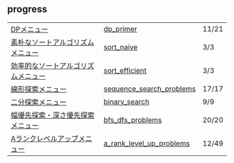 ## progress
|  |  |  |
| -- | -- | -- |
| [DPメニュー](https://paiza.jp/works/mondai/dp_primer/problem_index?language_uid=java) | [dp_primer](dp_primer) | 11/21 |
| [素朴なソートアルゴリズムメニュー](https://paiza.jp/works/mondai/sort_naive/problem_index?language_uid=java) | [sort_naive](sort_naive) | 3/3 |
| [効率的なソートアルゴリズムメニュー](https://paiza.jp/works/mondai/sort_efficient/problem_index?language_uid=java) | [sort_efficient](sort_efficient) | 3/3 |
| [線形探索メニュー](https://paiza.jp/works/mondai/sequence_search_problems/problem_index?language_uid=java) | [sequence_search_problems](sequence_search_problems) | 17/17 |
| [二分探索メニュー](https://paiza.jp/works/mondai/binary_search/problem_index?language_uid=java) | [binary_search](binary_search) | 9/9 |
| [幅優先探索・深さ優先探索メニュー](https://paiza.jp/works/mondai/bfs_dfs_problems/problem_index?language_uid=java) | [bfs_dfs_problems](bfs_dfs_problems) | 20/20|
| [Aランクレベルアップメニュー](https://paiza.jp/works/mondai/a_rank_level_up_problems/problem_index?language_uid=java) | [a_rank_level_up_problems](a_rank_level_up_problems) | 12/49 |
<!--
| []() | []() | / |
-->
